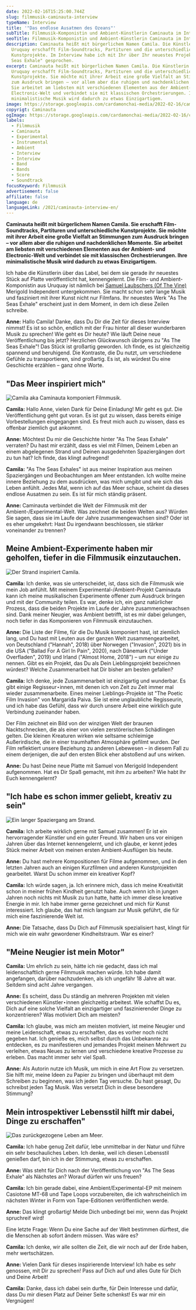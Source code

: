 ```yaml
---
date: 2022-02-16T15:25:00.744Z
slug: filmmusik-caminauta-interview
typeName: Interview
title: '"Das endlose Ausatmen des Ozeans"'
subTitle: Filmmusik-Komponistin und Ambient-Künstlerin Caminauta im Interview
seoTitle: Filmmusik-Komponistin und Ambient-Künstlerin Caminauta im Interview
description: Caminauta heißt mit bürgerlichem Namen Camila. Die Künstlerin aus
  Uruquay erschafft Film-Soundtracks, Partituren und die unterschiedlichsten
  Kunstprojekte. Im Interview habe ich mit Ihr über Ihr neuestes Projekt "As The
  Seas Exhale" gesprochen.
excerpt: Caminauta heißt mit bürgerlichem Namen Camila. Die Künstlerin aus
  Uruquay erschafft Film-Soundtracks, Partituren und die unterschiedlichsten
  Kunstprojekte. Sie möchte mit ihrer Arbeit eine große Vielfalt an Stimmungen
  zum Ausdruck bringen – vor allem aber die ruhigen und nachdenklichen Momente.
  Sie arbeitet am liebsten mit verschiedenen Elementen aus der Ambient- und
  Electronic-Welt und verbindet sie mit klassischen Orchestrierungen. Ihre
  minimalistische Musik wird dadurch zu etwas Einzigartigem.
image: https://storage.googleapis.com/cardamonchai-media/2022-02-16/caminauta-jpg-imagine-383828_636463_1024_768/640.webp
copyrigt: Caminauta
ogImage: https://storage.googleapis.com/cardamonchai-media/2022-02-16/caminauta-fb-png-imagine-282828_777b7d_1200_628/640.webp
labels:
  - Filmmusik
  - Caminauta
  - Experimental
  - Instrumental
  - Ambient
  - Interview
  - Interview
  - Band
  - Bands
  - Score
  - Soundtrack
focusKeyword: Filmmusik
advertisement: false
affiliate: false
language: de
languageLink: /2021/caminauta-interview-en/
---
```

**Caminauta heißt mit bürgerlichem Namen Camila. Sie erschafft Film-Soundtracks, Partituren und unterschiedliche Kunstprojekte. Sie möchte mit ihrer Arbeit eine große Vielfalt an Stimmungen zum Ausdruck bringen – vor allem aber die ruhigen und nachdenklichen Momente. Sie arbeitet am liebsten mit verschiedenen Elementen aus der Ambient- und Electronic-Welt und verbindet sie mit klassischen Orchestrierungen. Ihre minimalistische Musik wird dadurch zu etwas Einzigartigem.**

Ich habe die Künstlerin über das Label, bei dem sie gerade ihr neuestes Stück auf Platte veröffentlicht hat, kennengelernt. Die Film- und  Ambient-Komponistin aus Uruquay ist nämlich bei [Samuel Laubschers (Of The Vine)](/2020/05/of-the-vine/) Merigold Independent untergekommen. Sie macht schon sehr lange Musik und fasziniert mit ihrer Kunst nicht nur Filmfans. Ihr neuestes Werk "As The Seas Exhale" erscheint just in dem Moment, in dem ich diese Zeilen schreibe.

**Anne:** Hallo Camila! Danke, dass Du Dir die Zeit für dieses Interview nimmst! Es ist so schön, endlich mit der Frau hinter all dieser wunderbaren Musik zu sprechen! Wie geht es Dir heute? Wie läuft Deine neue Veröffentlichung bis jetzt? Herzlichen Glückwunsch übrigens zu "As The Seas Exhale"! Das Stück ist großartig geworden. Ich finde, es ist gleichzeitig spannend und beruhigend. Die Kontraste, die Du nutzt, um verschiedene Gefühle zu transportieren, sind großartig. Es ist, als würdest Du eine Geschichte erzählen – ganz ohne Worte.

## "Das Meer inspiriert mich"

![Camila aka Caminauta komponiert Filmmusik.](https://storage.googleapis.com/cardamonchai-media/2022-02-16/caminauta-studio-jpg-imagine-282828_756e71_768_1024/640.webp "Camila aka Caminauta komponiert Filmmusik.")

**Camila:** Hallo Anne, vielen Dank für Deine Einladung! Mir geht es gut. Die Veröffentlichung geht gut voran. Es ist gut zu wissen, dass bereits einige Vorbestellungen eingegangen sind. Es freut mich auch zu wissen, dass es offenbar ziemlich gut ankommt.

**Anne:** Möchtest Du mir die Geschichte hinter "As The Seas Exhale" verraten? Du hast mir erzählt, dass es viel mit Filmen, Deinem Leben an einem abgelegenen Strand und Deinen ausgedehnten Spaziergängen dort zu tun hat? Ich finde, das klingt aufregend!

**Camila:** "As The Seas Exhales" ist aus meiner Inspiration aus meinen Spaziergängen und Beobachtungen am Meer entstanden. Ich wollte meine innere Beziehung zu dem ausdrücken, was mich umgibt und wie sich das Leben anfühlt. Jedes Mal, wenn ich auf das Meer schaue, scheint da dieses endlose Ausatmen zu sein. Es ist für mich ständig präsent.

**Anne:** Caminauta verbindet die Welt der Filmmusik mit der Ambient-/Experimental-Welt. Was zeichnet die beiden Welten aus? Würden Sie sagen, dass sie im Laufe der Jahre zusammengewachsen sind? Oder ist es eher umgekehrt: Hast Du irgendwann beschlossen, sie stärker voneinander zu trennen?

## Meine Ambient-Experimente haben mir geholfen, tiefer in die Filmmusik einzutauchen.

![Der Strand inspiriert Camila.](https://storage.googleapis.com/cardamonchai-media/2022-02-16/caminauta-beach-jpg-imagine-a89888_748388_768_1024/640.webp "Der Strand inspiriert Camila.")

**Camila:** Ich denke, was sie unterscheidet, ist, dass sich die Filmmusik wie mein Job anfühlt. Mit meinem Experimental-/Ambient-Projekt Caminauta kann ich meine musikalischen Experimente offener zum Ausdruck bringen und mit der Community teilen. Es war, denke ich, ein ganz natürlicher Prozess, dass die beiden Projekte im Laufe der Jahre zusammengewachsen sind. Dank meiner Neugier, was Ambient betrifft, ist es mir dabei gelungen, noch tiefer in das Komponieren von Filmmusik einzutauchen.

**Anne:** Die Liste der Filme, für die Du Musik komponiert hast, ist ziemlich lang, und Du hast mit Leuten aus der ganzen Welt zusammengearbeitet, von Deutschland ("Hannah", 2018) über Norwegen ("Invasion", 2021) bis in die USA ("Ballad For A Girl In Pain", 2020), nach Dänemark ("Under Overfladen", 2019) und Irland ("Almost Home, 2018") – um nur einige zu nennen. Gibt es ein Projekt, das Du als Dein Lieblingsprojekt bezeichnen würdest? Welche Zusammenarbeit hat Dir bisher am besten gefallen?

**Camila:** Ich denke, jede Zusammenarbeit ist einzigartig und wunderbar. Es gibt einige Regisseur⋆innen, mit denen ich von Zeit zu Zeit immer mal wieder zusammenarbeite. Eines meiner Lieblings-Projekte ist "The Poetic Film Invasion" von Margarida Paiva. Sie ist eine unglaubliche Regisseurin, und ich habe das Gefühl, dass wir durch unsere Arbeit eine wirklich gute Verbindung zueinander haben.

Der Film zeichnet ein Bild von der winzigen Welt der braunen Nacktschnecken, die als einer von vielen zerstörerischen Schädlingen gelten. Die kleinen Kreaturen wirken wie seltsame schleimige Außerirdische, die in einer traumhaften Atmosphäre gefilmt wurden. Der Film reflektiert unsere Beziehung zu anderen Lebewesen – in diesem Fall zu einem derjenigen, die auf den ersten Blick eher abstoßend auf uns wirken.

<Vimeo id="603304643" />

**Anne:** Du hast Deine neue Platte mit Samuel von Merigold Independent aufgenommen. Hat es Dir Spaß gemacht, mit ihm zu arbeiten? Wie habt Ihr Euch kennengelernt?

## "Ich habe es schon immer geliebt, kreativ zu sein"

![Ein langer Spaziergang am Strand.](https://storage.googleapis.com/cardamonchai-media/2022-02-16/caminauta-beach-walk-jpg-imagine-181818_6c6761_768_1024/640.webp "Ein langer Spaziergang am Strand.")

**Camila:** Ich arbeite wirklich gerne mit Samuel zusammen! Er ist ein hervorragender Künstler und ein guter Freund. Wir haben uns vor einigen Jahren über das Internet kennengelernt, und ich glaube, er kennt jedes Stück meiner Arbeit von meinen ersten Ambient-Ausflügen bis heute.

**Anne:** Du hast mehrere Kompositionen für Filme aufgenommen, und in den letzten Jahren auch an einigen Kurzfilmen und anderen Kunstprojekten gearbeitet. Warst Du schon immer ein kreativer Kopf?

**Camila:** Ich würde sagen, ja. Ich erinnere mich, dass ich meine Kreativität schon in meiner frühen Kindheit genutzt habe. Auch wenn ich in jungen Jahren noch nichts mit Musik zu tun hatte, hatte ich immer diese kreative Energie in mir. Ich habe immer gerne gezeichnet und mich für Kunst interessiert. Ich glaube, das hat mich langsam zur Musik geführt, die für mich eine faszinierende Welt ist.

**Anne:** Die Tatsache, dass Du Dich auf Filmmusik spezialisiert hast, klingt für mich wie ein wahr gewordener Kindheitstraum. War es einer?

## "Meine Neugier ist mein Motor"

**Camila:** Um ehrlich zu sein, hätte ich nie gedacht, dass ich mal leidenschaftlich gerne Filmmusik machen würde. Ich habe damit angefangen, darüber nachzudenken, als ich ungefähr 18 Jahre alt war. Seitdem sind acht Jahre vergangen.

**Anne:** Es scheint, dass Du ständig an mehreren Projekten mit vielen verschiedenen Künstler⋆innen gleichzeitig arbeitest. Wie schaffst Du es, Dich auf eine solche Vielfalt an einzigartiger und faszinierender Dinge zu konzentrieren? Was motiviert Dich am meisten?

**Camila:** Ich glaube, was mich am meisten motiviert, ist meine Neugier und meine Leidenschaft, etwas zu erschaffen, das es vorher noch nicht gegeben hat. Ich genieße es, mich selbst durch das Unbekannte zu entdecken, es zu manifestieren und jemandes Projekt meinen Mehrwert zu verleihen, etwas Neues zu lernen und verschiedene kreative Prozesse zu erleben. Das macht immer sehr viel Spaß.

**Anne:** Als Autorin nutze ich Musik, um mich in eine Art Flow zu versetzen. Sie hilft mir, meine Ideen zu Papier zu bringen und überhaupt mit dem Schreiben zu beginnen, was ich jeden Tag versuche. Du hast gesagt, Du schreibst jeden Tag Musik. Was versetzt Dich in diese besondere Stimmung?

## Mein introspektiver Lebensstil hilft mir dabei, Dinge zu erschaffen"

![Das zurückgezogene Leben am Meer.](https://storage.googleapis.com/cardamonchai-media/2022-02-16/caminauta-waves-jpg-imagine-98b8b8_7c9294_768_1024/640.webp "Das zurückgezogene Leben am Meer.")

**Camila:** Ich habe genug Zeit dafür, lebe unmittelbar in der Natur und führe ein sehr beschauliches Leben. Ich denke, weil ich diesen Lebensstil genießen darf, bin ich in der Stimmung, etwas zu erschaffen.

**Anne:** Was steht für Dich nach der Veröffentlichung von "As The Seas Exhale" als Nächstes an? Worauf dürfen wir uns freuen?

**Camila:** Ich bin gerade dabei, eine Ambient/Experimental-EP mit meinem Casiotone MT-68 und Tape Loops vorzubereiten, die ich wahrscheinlich im nächsten Winter in Form von Tape-Editionen veröffentlichen werde.

**Anne:** Das klingt großartig! Melde Dich unbedingt bei mir, wenn das Projekt spruchreif wird!

Eine letzte Frage: Wenn Du eine Sache auf der Welt bestimmen dürftest, die die Menschen ab sofort ändern müssen. Was wäre es?

**Camila:** Ich denke, wir alle sollten die Zeit, die wir noch auf der Erde haben, mehr wertschätzen.

**Anne:** Vielen Dank für dieses inspirierende Interview! Ich habe es sehr genossen, mit Dir zu sprechen! Pass auf Dich auf und alles Gute für Dich und Deine Arbeit!

**Camila:** Danke, dass ich dabei sein durfte, für Dein Interesse und dafür, dass Du mir diesen Platz auf Deiner Seite schenkst! Es war mir ein Vergnügen!

<YouTube id="3KDsQd1GCgg" />